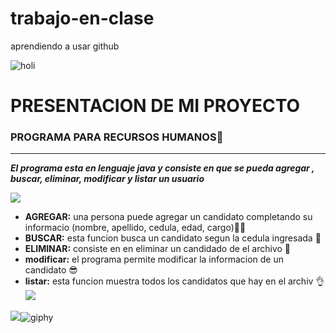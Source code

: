 # trabajo-en-clase
aprendiendo a usar github

![holi](https://github.com/recorcholis12/trabajo-en-clase--proyecto/blob/main/hola.jpg "Me gustan las vaquitas")

#  **PRESENTACION DE MI PROYECTO**

### PROGRAMA PARA RECURSOS HUMANOS:disguised_face:
-----

***El programa esta en lenguaje java y consiste  en que se pueda agregar , buscar, eliminar, modificar y listar un usuario***

![](https://media0.giphy.com/media/eurFuCy8b1t6mwYtfo/giphy.gif?cid=790b7611e2c5e4f4ab1f1d0c9fba2852897fb7f82d6c6d84&rid=giphy.gif&ct=g)

- **AGREGAR:** una persona puede agregar un candidato  completando su informacio (nombre, apellido, cedula, edad, cargo):office_worker:
- **BUSCAR:** esta funcion busca un candidato segun la cedula ingresada  	:eyes:
- **ELIMINAR:** consiste en en eliminar un candidado de el archivo :punch:
- **modificar:** el programa permite modificar la informacion de un candidato	:sunglasses:
- **listar:**  esta funcion muestra todos los candidatos que hay en el archiv :ok_hand:
![](https://github.com/recorcholis12/trabajo-en-clase--proyecto/blob/main/Captura%20de%20pantalla_20230212_064516.png)

![](http://spa.cartoonnetworkla.com/)![giphy](https://user-images.githubusercontent.com/124840031/218344741-bad93a2e-a228-44b3-80d0-e674ba3a80e2.gif "psdt: llore, pero se pudo")
